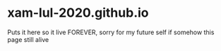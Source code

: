 # xam-lul-2020.github.io
Puts it here so it live FOREVER, sorry for my future self if somehow this page still alive

